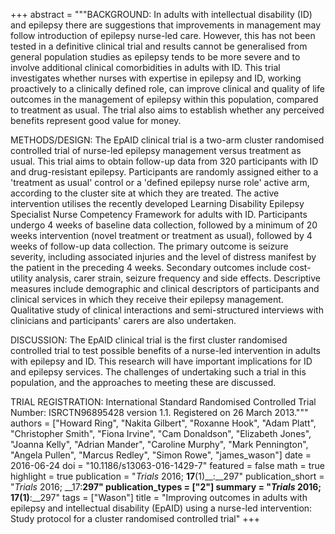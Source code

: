 +++
abstract = """BACKGROUND: In adults with intellectual disability (ID) and epilepsy there are suggestions that improvements in management may follow introduction of epilepsy nurse-led care. However, this has not been tested in a definitive clinical trial and results cannot be generalised from general population studies as epilepsy tends to be more severe and to involve additional clinical comorbidities in adults with ID. This trial investigates whether nurses with expertise in epilepsy and ID, working proactively to a clinically defined role, can improve clinical and quality of life outcomes in the management of epilepsy within this population, compared to treatment as usual. The trial also aims to establish whether any perceived benefits represent good value for money.

METHODS/DESIGN: The EpAID clinical trial is a two-arm cluster randomised controlled trial of nurse-led epilepsy management versus treatment as usual. This trial aims to obtain follow-up data from 320 participants with ID and drug-resistant epilepsy. Participants are randomly assigned either to a 'treatment as usual' control or a 'defined epilepsy nurse role' active arm, according to the cluster site at which they are treated. The active intervention utilises the recently developed Learning Disability Epilepsy Specialist Nurse Competency Framework for adults with ID. Participants undergo 4 weeks of baseline data collection, followed by a minimum of 20 weeks intervention (novel treatment or treatment as usual), followed by 4 weeks of follow-up data collection. The primary outcome is seizure severity, including associated injuries and the level of distress manifest by the patient in the preceding 4 weeks. Secondary outcomes include cost-utility analysis, carer strain, seizure frequency and side effects. Descriptive measures include demographic and clinical descriptors of participants and clinical services in which they receive their epilepsy management. Qualitative study of clinical interactions and semi-structured interviews with clinicians and participants' carers are also undertaken.

DISCUSSION: The EpAID clinical trial is the first cluster randomised controlled trial to test possible benefits of a nurse-led intervention in adults with epilepsy and ID. This research will have important implications for ID and epilepsy services. The challenges of undertaking such a trial in this population, and the approaches to meeting these are discussed.

TRIAL REGISTRATION: International Standard Randomised Controlled Trial Number: ISRCTN96895428 version 1.1. Registered on 26 March 2013."""
authors = ["Howard Ring", "Nakita Gilbert", "Roxanne Hook", "Adam Platt", "Christopher Smith", "Fiona Irvine", "Cam Donaldson", "Elizabeth Jones", "Joanna Kelly", "Adrian Mander", "Caroline Murphy", "Mark Pennington", "Angela Pullen", "Marcus Redley", "Simon Rowe", "james_wason"]
date = 2016-06-24
doi = "10.1186/s13063-016-1429-7"
featured = false
math = true
highlight = true
publication = "*Trials* 2016; __17__(1)__:__297"
publication_short = "*Trials* 2016; __17:__297"
publication_types = ["2"]
summary = "*Trials* 2016; __17__(1)__:__297"
tags = ["Wason"]
title = "Improving outcomes in adults with epilepsy and intellectual disability (EpAID) using a nurse-led intervention: Study protocol for a cluster randomised controlled trial"
+++
